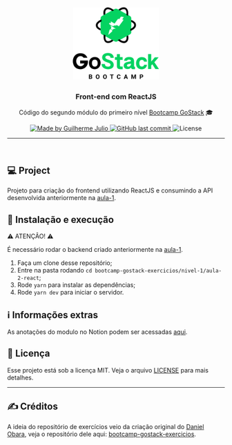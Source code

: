 <h1 align="center">
    <img alt="GoStack" src="../../.github/bootcamp-header.png" width="200px" />
</h1>

<h3 align="center">
  Front-end com ReactJS
</h3>

<p align="center">Código do segundo módulo do primeiro nível <a href="https://rocketseat.com.br/bootcamp">Bootcamp GoStack</a> 🎓</p>

<p align="center">
  <a href="https://www.linkedin.com/in/guilhermejulio/">
    <img alt="Made by Guilherme Julio" src="https://img.shields.io/badge/made--by-Guilherme%20Julio-green">
  </a>
  
  <a href="https://github.com/guilhermejulio/gostack-exercicios/commits/master">
    <img alt="GitHub last commit" src="https://img.shields.io/github/last-commit/guilhermejulio/gostack-exercicios">
  </a>

  <img alt="License" src="https://img.shields.io/badge/license-MIT-%2304D361">	
	
</p>

<hr>
<br/>

## 💻 Project

Projeto para criação do frontend utilizando ReactJS e consumindo a API desenvolvida anteriormente na [aula-1](../aula-1-nodejs).

## 🚀 Instalação e execução
⚠️ ATENÇÂO! ⚠️

É necessário rodar o backend criado anteriormente 
na [aula-1](../aula-1-nodejs).

1. Faça um clone desse repositório;
2. Entre na pasta rodando `cd bootcamp-gostack-exercicios/nivel-1/aula-2-react`;
3. Rode `yarn` para instalar as dependências;
4. Rode `yarn dev` para iniciar o servidor.

## ℹ️ Informações extras
As anotações do modulo no Notion podem ser acessadas [aqui](https://www.notion.so/Front-end-com-ReactJS-1f17dc451d124e64aa44213c97c69648).

## :memo: Licença

Esse projeto está sob a licença MIT. Veja o arquivo [LICENSE](LICENSE) para mais detalhes.

---

## :writing_hand: Créditos

A ideia do repositório de exercícios veio da criação original do [Daniel Obara](https://github.com/DanielObara), veja o repositório dele aqui: [bootcamp-gostack-exercicios](https://github.com/DanielObara/bootcamp-gostack-exercicios).
